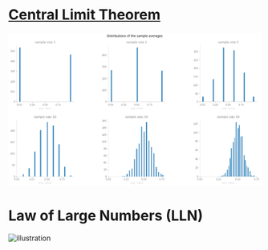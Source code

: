 # [Central Limit Theorem](https://github.com/gabriellegall/Python_Portfolio/blob/main/Central-limit-theorem/central_limit_theorem.py)
![illustration](https://github.com/gabriellegall/Python_Portfolio/blob/main/images/image3.PNG?raw=true)

# Law of Large Numbers (LLN)
![illustration](https://github.com/gabriellegall/Python_Portfolio/blob/main/images/image2.GIF?raw=true)
